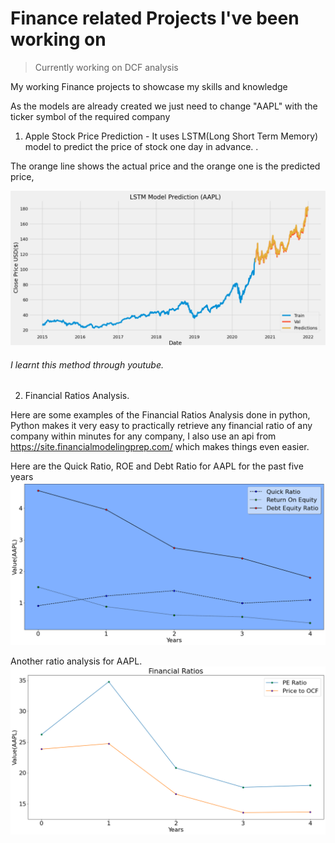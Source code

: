 # Finance related Projects I've been working on

> Currently working on DCF analysis

My working Finance projects to showcase my skills and knowledge

As the models are already created we just need to change "AAPL" with the ticker symbol of the required company

1. Apple Stock Price Prediction - It uses LSTM(Long Short Term Memory) model to predict the price of stock one day in advance.
.

The orange line shows the actual price and the orange one is the predicted price, 

![](img/pred_aaplc.png)
###### I learnt this method through youtube.

2. Financial Ratios Analysis. 

Here are some examples of the Financial Ratios Analysis done in python, 
Python makes it very easy to practically retrieve any financial ratio of any company within minutes for any company,
I also use an api from https://site.financialmodelingprep.com/ which makes things even easier.

Here are the Quick Ratio, ROE and Debt Ratio for AAPL for the past five years
![](img/ratios_1.png)

Another ratio analysis for AAPL.
![](img/ratios_2.png)
